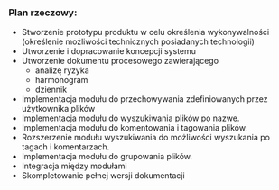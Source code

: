 ### Plan rzeczowy:
*   Stworzenie prototypu produktu w celu określenia wykonywalności (określenie możliwości technicznych posiadanych technologii)
*   Utworzenie i dopracowanie koncepcji systemu
*   Utworzenie dokumentu procesowego zawierającego
    *   analizę ryzyka
    *  harmonogram
    *   dziennik
*   Implementacja modułu do przechowywania zdefiniowanych przez użytkownika plików
*   Implementacja modułu do wyszukiwania plików po nazwe.
*   Implementacja modułu do komentowania i tagowania plików.
*   Rozszerzenie modułu wyszukiwania do możliwości wyszukania po tagach i komentarzach.
*   Implementacja modułu do grupowania plików.
*   Integracja między modułami
*  Skompletowanie pełnej wersji dokumentacji
